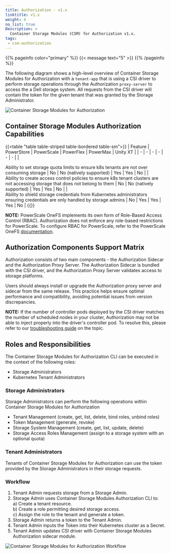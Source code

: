 ```yaml
---
title: Authorization - v1.x
linktitle: v1.x
weight: 4
no_list: true
Description: >
  Container Storage Modules (CSM) for Authorization v1.x.
tags:
 - csm-authorization
---
```


{{% pageinfo color="primary" %}}
{{< message text="5" >}}
{{% /pageinfo %}}

The following diagram shows a high-level overview of Container Storage Modules for Authorization with a `tenant-app` that is using a CSI driver to perform storage operations through the Authorization `proxy-server` to access the a Dell storage system. All requests from the CSI driver will contain the token for the given tenant that was granted by the Storage Administrator.

![Container Storage Modules for Authorization](../../../../images/authorization/v1.x/karavi-authorization-example.png "Container Storage Modules for Authorization")

## Container Storage Modules Authorization Capabilities
{{<table "table table-striped table-bordered table-sm">}}
| Feature | PowerStore | PowerScale | PowerFlex | PowerMax | Unity XT |
| - | - | - | - | - | - |
|  <div style="text-align: left"> Ability to set storage quota limits to ensure k8s tenants are not over consuming storage | No | No (natively supported) | Yes | Yes | No |
|  <div style="text-align: left"> Ability to create access control policies to ensure k8s tenant clusters are not accessing storage that does not belong to them | No | No (natively supported) | Yes | Yes | No |
|  <div style="text-align: left"> Ability to shield storage credentials from Kubernetes administrators ensuring credentials are only handled by storage admins | No | Yes | Yes | Yes | No |
{{</table>}}

**NOTE:** PowerScale OneFS implements its own form of Role-Based Access Control (RBAC). Authorization does not enforce any role-based restrictions for PowerScale. To configure RBAC for PowerScale, refer to the PowerScale OneFS [documentation](https://www.dell.com/support/home/en-us/product-support/product/isilon-onefs/docs).

## Authorization Components Support Matrix
Authorization consists of two main components - the Authorization Sidecar and the Authorization Proxy Server. The Authorization Sidecar is bundled with the CSI driver, and the Authorization Proxy Server validates access to storage platforms.

Users should always install or upgrade the Authorization proxy server and sidecar from the same release. This practice helps ensure optimal performance and compatibility, avoiding potential issues from version discrepancies.

**NOTE:** If the number of controller pods deployed by the CSI driver matches the number of scheduled nodes in your cluster, Authorization may not be able to inject properly into the driver's controller pod.
To resolve this, please refer to our [troubleshooting guide](./troubleshooting) on the topic.

## Roles and Responsibilities

The Container Storage Modules for Authorization CLI can be executed in the context of the following roles:
- Storage Administrators
- Kubernetes Tenant Administrators

### Storage Administrators

Storage Administrators can perform the following operations within Container Storage Modules for Authorization

- Tenant Management (create, get, list, delete, bind roles, unbind roles)
- Token Management (generate, revoke)
- Storage System Management (create, get, list, update, delete)
- Storage Access Roles Management (assign to a storage system with an optional quota)

### Tenant Administrators

Tenants of Container Storage Modules  for Authorization can use the token provided by the Storage Administrators in their storage requests.

### Workflow

1) Tenant Admin requests storage from a Storage Admin.
2) Storage Admin uses Container Storage Modules Authorization CLI to:<br>
    a) Create a tenant resource.<br>
    b) Create a role permitting desired storage access.<br>
    c) Assign the role to the tenant and generate a token.<br>
3) Storage Admin returns a token to the Tenant Admin.
4) Tenant Admin inputs the Token into their Kubernetes cluster as a Secret.
5) Tenant Admin updates CSI driver with Container Storage Modules Authorization sidecar module.

![Container Storage Modules for Authorization Workflow](../../../../images/authorization/v1.x/design2.png "Authorization Workflow")
